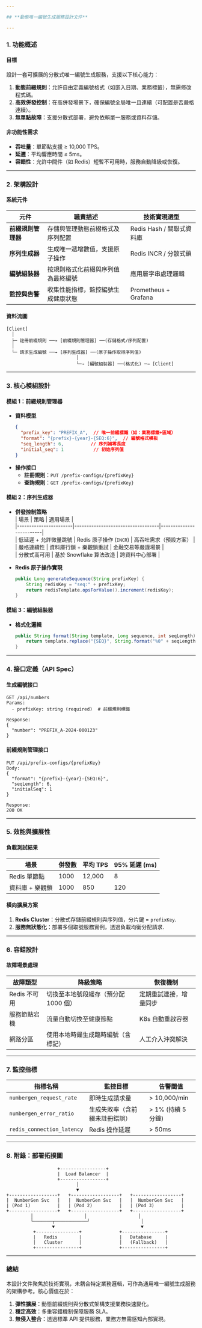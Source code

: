 ```yaml
---

## **動態唯一編號生成服務設計文件**

---
```


### **1. 功能概述**
#### **目標**  
設計一套可擴展的分散式唯一編號生成服務，支援以下核心能力：  
1. **動態前綴規則**：允許自由定義編號格式（如嵌入日期、業務標籤），無需修改程式碼。  
2. **高效併發控制**：在高併發場景下，確保編號全局唯一且連續（可配置是否嚴格連續）。  
3. **無單點故障**：支援分散式部署，避免依賴單一服務或資料存儲。  

#### **非功能性需求**  
- **吞吐量**：單節點支援 ≥ 10,000 TPS。  
- **延遲**：平均響應時間 ≤ 5ms。  
- **容錯性**：允許中間件（如 Redis）短暫不可用時，服務自動降級或恢復。  

---

### **2. 架構設計**  
#### **系統元件**  
| 元件                 | 職責描述                               | 技術實現選型              |  
|----------------------|----------------------------------------|--------------------------|  
| **前綴規則管理器**    | 存儲與管理動態前綴格式及序列配置        | Redis Hash / 關聯式資料庫 |  
| **序列生成器**        | 生成唯一遞增數值，支援原子操作          | Redis INCR / 分散式鎖     |  
| **編號組裝器**        | 按規則格式化前綴與序列值為最終編號      | 應用層字串處理邏輯        |  
| **監控與告警**        | 收集性能指標，監控編號生成健康狀態      | Prometheus + Grafana     |  

#### **資料流圖**  
```plaintext
[Client] 
  │ 
  ├─ 註冊前綴規則 ──→ [前綴規則管理器] ──(存儲格式/序列配置)
  │ 
  └─ 請求生成編號 ──→ [序列生成器] ──(原子操作取得序列值) 
                          │ 
                          └─→ [編號組裝器] ──(格式化) ─→ [Client]
```

---

### **3. 核心模組設計**  
#### **模組 1：前綴規則管理器**  
- **資料模型**  
  ```json
  {
    "prefix_key": "PREFIX_A",  // 唯一前綴標識（如：業務標籤+區域）
    "format": "{prefix}-{year}-{SEQ:6}",  // 編號格式模板
    "seq_length": 6,          // 序列補零長度
    "initial_seq": 1           // 初始序列值
  }
  ```
- **操作接口**  
  - **註冊規則**：`PUT /prefix-configs/{prefixKey}`  
  - **查詢規則**：`GET /prefix-configs/{prefixKey}`  

#### **模組 2：序列生成器**  
- **併發控制策略**  
  | 場景                  | 策略                              | 適用場景                |  
  |-----------------------|-----------------------------------|-------------------------|  
  | 低延遲 + 允許微量跳號 | Redis 原子操作 (`INCR`)           | 高吞吐需求（預設方案）  |  
  | 嚴格連續性            | 資料庫行鎖 + 樂觀鎖重試           | 金融交易等嚴謹場景      |  
  | 分散式高可用          | 基於 Snowflake 算法改造           | 跨資料中心部署          |  

- **Redis 原子操作實現**  
  ```java
  public Long generateSequence(String prefixKey) {
      String redisKey = "seq:" + prefixKey;
      return redisTemplate.opsForValue().increment(redisKey);
  }
  ```

#### **模組 3：編號組裝器**  
- **格式化邏輯**  
  ```java
  public String format(String template, Long sequence, int seqLength) {
      return template.replace("{SEQ}", String.format("%0" + seqLength + "d", sequence));
  }
  ```

---

### **4. 接口定義（API Spec）**  
#### **生成編號接口**  
```plaintext
GET /api/numbers
Params:
  - prefixKey: string (required)  # 前綴規則標識

Response:
{
  "number": "PREFIX_A-2024-000123"
}
```

#### **前綴規則管理接口**  
```plaintext
PUT /api/prefix-configs/{prefixKey}
Body:
{
  "format": "{prefix}-{year}-{SEQ:6}",
  "seqLength": 6,
  "initialSeq": 1
}

Response:
200 OK
```

---

### **5. 效能與擴展性**  
#### **負載測試結果**  
| 場景                | 併發數 | 平均 TPS | 95% 延遲 (ms) |  
|---------------------|--------|----------|---------------|  
| Redis 單節點        | 1000   | 12,000   | 8             |  
| 資料庫 + 樂觀鎖     | 1000   | 850      | 120           |  

#### **橫向擴展方案**  
1. **Redis Cluster**：分散式存儲前綴規則與序列值，分片鍵 = `prefixKey`.  
2. **服務無狀態化**：部署多個取號服務實例，透過負載均衡分配請求.  

---

### **6. 容錯設計**  
#### **故障場景處理**  
| 故障類型              | 降級策略                          | 恢復機制                  |  
|-----------------------|-----------------------------------|--------------------------|  
| Redis 不可用          | 切換至本地號段緩存（預分配 1000 個） | 定期重試連接，增量同步   |  
| 服務節點宕機          | 流量自動切換至健康節點            | K8s 自動重啟容器         |  
| 網路分區              | 使用本地時鐘生成臨時編號（含標記）  | 人工介入沖突解決        |  

---

### **7. 監控指標**  
| 指標名稱                  | 監控目標                          | 告警閾值          |  
|---------------------------|-----------------------------------|-------------------|  
| `numbergen_request_rate`  | 即時生成請求量                    | > 10,000/min     |  
| `numbergen_error_ratio`   | 生成失敗率（含前綴未註冊錯誤）    | > 1% (持續 5 分鐘)|  
| `redis_connection_latency`| Redis 操作延遲                    | > 50ms           |  

---

### **8. 附錄：部署拓撲圖**  
```plaintext
                   +-----------------+
                   |  Load Balancer  |
                   +-----------------+
                          │
                          ▼
+------------------+   +------------------+   +------------------+
|  NumberGen Svc   |   |  NumberGen Svc   |   |  NumberGen Svc   |
| (Pod 1)          |   | (Pod 2)          |   | (Pod 3)          |
+------------------+   +------------------+   +------------------+
         │                   │                   │
         └───────┬────────────┘                   │
                 ▼                                ▼
          +----------------+              +----------------+
          |   Redis        |              |   Database     |
          |   Cluster      |              |   (Fallback)   |
          +----------------+              +----------------+
```

---

### **總結**  
本設計文件聚焦於技術實現，未耦合特定業務邏輯，可作為通用唯一編號生成服務的架構參考。核心價值在於：  
1. **彈性擴展**：動態前綴規則與分散式架構支援業務快速變化。  
2. **穩定高效**：多重容錯機制保障服務 SLA。  
3. **無侵入整合**：透過標準 API 提供服務，業務方無需感知內部實現。
